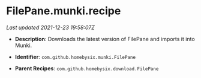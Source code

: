 # FilePane.munki.recipe

_Last updated 2021-12-23 19:58:07Z_

- **Description**: Downloads the latest version of FilePane and imports it into Munki.

- **Identifier**: `com.github.homebysix.munki.FilePane`

- **Parent Recipes**: `com.github.homebysix.download.FilePane`